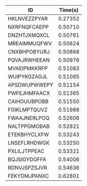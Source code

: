 |ID|Time(s)|
|-|-|
|HKLNVEZZPYAR|0.27352|
|NXRFNQFCAEPP|0.50710|
|DNZHTJXMQXCL|0.50761|
|MREAIMMUQFWV|0.50824|
|CNXBHPOBYURJ|0.50868|
|PQVAJRWHEEAN|0.50976|
|MVAEIPMKKRFP|0.51083|
|WUIPYKGZAGJL|0.51085|
|APSDWUPWWEPY|0.51154|
|PWFEJHMFAACX|0.51365|
|CAIHOUUBPOBB|0.51550|
|FGIKLMPTQUVZ|0.51988|
|FWAAJNERLPOQ|0.52608|
|NALTPPGMOBAB|0.52821|
|ETEKBHYCLXFW|0.53243|
|LNSEFLRHDWGK|0.53250|
|PXLILJTPPEAC|0.53321|
|BQJSIGYDOFFA|0.54006|
|RDNVJSPZSJVR|0.54636|
|FEKYDMJPANXC|0.62801|

